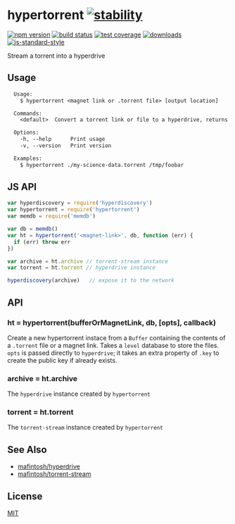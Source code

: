 # hypertorrent [![stability][0]][1]
[![npm version][2]][3] [![build status][4]][5] [![test coverage][6]][7]
[![downloads][8]][9] [![js-standard-style][10]][11]

Stream a torrent into a hyperdrive

## Usage
```txt
  Usage:
    $ hypertorrent <magnet link or .torrent file> [output location]

  Commands:
    <default>  Convert a torrent link or file to a hyperdrive, returns a key

  Options:
    -h, --help      Print usage
    -v, --version   Print version

  Examples:
    $ hypertorrent ./my-science-data.torrent /tmp/foobar
```

## JS API
```js
var hyperdiscovery = require('hyperdiscovery')
var hypertorrent = require('hypertorrent')
var memdb = require('memdb')

var db = memdb()
var ht = hypertorrent('<magnet-link>', db, function (err) {
  if (err) throw err
})

var archive = ht.archive // torrent-stream instance
var torrent = ht.torrent // hyperdrive instance

hyperdiscovery(archive)   // expose it to the network
```

## API
### ht = hypertorrent(bufferOrMagnetLink, db, [opts], callback)
Create a new hypertorrent instace from a `Buffer` containing the contents of a
`.torrent` file or a magnet link. Takes a `level` database to store the files.
`opts` is passed directly to `hyperdrive`; it takes an extra property of `.key`
to create the public key if already exists.

### archive = ht.archive
The `hyperdrive` instance created by `hypertorrent`

### torrent = ht.torrent
The `torrent-stream` instance created by `hypertorrent`

## See Also
- [mafintosh/hyperdrive](https://github.com/mafintosh/hyperdrive)
- [mafintosh/torrent-stream](https://github.com/mafintosh/torrent-stream)

## License
[MIT](https://tldrlegal.com/license/mit-license)

[0]: https://img.shields.io/badge/stability-experimental-orange.svg?style=flat-square
[1]: https://nodejs.org/api/documentation.html#documentation_stability_index
[2]: https://img.shields.io/npm/v/hypertorrent.svg?style=flat-square
[3]: https://npmjs.org/package/hypertorrent
[4]: https://img.shields.io/travis/yoshuawuyts/hypertorrent/master.svg?style=flat-square
[5]: https://travis-ci.org/yoshuawuyts/hypertorrent
[6]: https://img.shields.io/codecov/c/github/yoshuawuyts/hypertorrent/master.svg?style=flat-square
[7]: https://codecov.io/github/yoshuawuyts/hypertorrent
[8]: http://img.shields.io/npm/dm/hypertorrent.svg?style=flat-square
[9]: https://npmjs.org/package/hypertorrent
[10]: https://img.shields.io/badge/code%20style-standard-brightgreen.svg?style=flat-square
[11]: https://github.com/feross/standard

